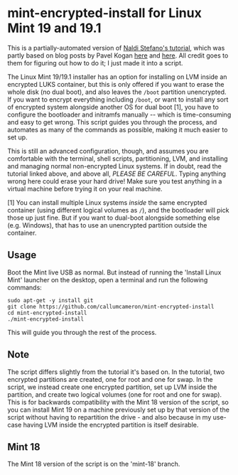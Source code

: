 mint-encrypted-install for Linux Mint 19 and 19.1
=================================================

This is a partially-automated version of [Naldi Stefano's
tutorial](https://community.linuxmint.com/tutorial/view/2061), which was
partly based on blog posts by Pavel Kogan
[here](http://www.pavelkogan.com/2014/05/23/luks-full-disk-encryption/)
and
[here](http://www.pavelkogan.com/2015/01/25/linux-mint-encryption/). All
credit goes to them for figuring out how to do it; I just made it into
a script.

The Linux Mint 19/19.1 installer has an option for installing on LVM inside
an encrypted LUKS container, but this is only offered if you want to erase
the whole disk (no dual boot), and also leaves the `/boot` partition
unencrypted. If you want to encrypt everything including `/boot`, or want to
install any sort of encrypted system alongside another OS for dual boot [1],
you have to configure the bootloader and initramfs manually -- which is
time-consuming and easy to get wrong. This script guides you through the
process, and automates as many of the commands as possible, making it much
easier to set up.

This is still an advanced configuration, though, and assumes you are
comfortable with the terminal, shell scripts, partitioning, LVM, and installing
and managing normal non-encrypted Linux systems. If in doubt, read the tutorial
linked above, and above all, *PLEASE BE CAREFUL*. Typing anything wrong here
could erase your hard drive! Make sure you test anything in a virtual machine
before trying it on your real machine.

[1] You can install multiple Linux systems *inside* the same encrypted
container (using different logical volumes as `/`), and the bootloader will
pick those up just fine. But if you want to dual-boot alongside something
else (e.g. Windows), that has to use an unencrypted partition outside the
container.


Usage
-----

Boot the Mint live USB as normal. But instead of running the 'Install Linux
Mint' launcher on the desktop, open a terminal and run the following commands:

    sudo apt-get -y install git
    git clone https://github.com/callumcameron/mint-encrypted-install
    cd mint-encrypted-install
    ./mint-encrypted-install

This will guide you through the rest of the process.


Note
----

The script differs slightly from the tutorial it's based on. In the tutorial,
two encrypted partitions are created, one for root and one for swap. In the
script, we instead create one encrypted partition, set up LVM inside the
partition, and create two logical volumes (one for root and one for swap). This
is for backwards compatibility with the Mint 18 version of the script, so you
can install Mint 19 on a machine previously set up by that version of the
script without having to repartition the drive - and also because in my
use-case having LVM inside the encrypted partition is itself desirable.


Mint 18
-------

The Mint 18 version of the script is on the 'mint-18' branch.
